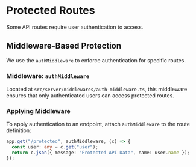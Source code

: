 # Protected Routes

Some API routes require user authentication to access.

## Middleware-Based Protection

We use the `authMiddleware` to enforce authentication for specific routes.

### **Middleware: `authMiddleware`**

Located at `src/server/middlewares/auth-middleware.ts`, this middleware ensures that only authenticated users can access protected routes.

### **Applying Middleware**

To apply authentication to an endpoint, attach `authMiddleware` to the route definition:

```ts
app.get("/protected", authMiddleware, (c) => {
  const user: any = c.get("user");
  return c.json({ message: "Protected API Data", name: user.name });
});
